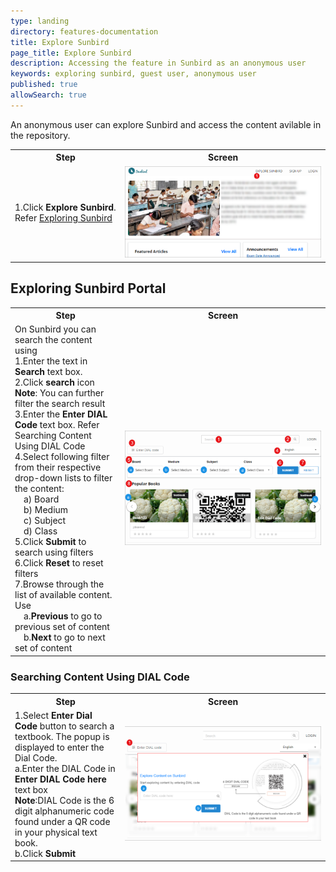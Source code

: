 ```yaml
---
type: landing
directory: features-documentation
title: Explore Sunbird
page_title: Explore Sunbird
description: Accessing the feature in Sunbird as an anonymous user 
keywords: exploring sunbird, guest user, anonymous user
published: true
allowSearch: true
---
```

An anonymous user can explore Sunbird and access the content avilable in the repository. 

<table>
	<tr>
		<th style="width:35%;">Step</th>
		<th style="width:65%;">Screen</th>
	</tr>
	<tr>
		<td>1.Click <b>Explore Sunbird</b>. Refer <a href="pages/features-documentation/explore_sunbird#exploring-sunbird-portal">Exploring Sunbird</a> 
    </td>
	  <td><img src="pages/features-documentation/images/explore_sunbird/explore_sunbird.png"></td>
	</tr>
</table>
	
## Exploring Sunbird Portal

<table>
  <tr>
    <th style="width:35%;"><b>Step</b></th>
    <th style="width:65%;"><b>Screen</b></th>
  </tr>
  <tr>
   <td>On Sunbird you can search the content using
   <br>1.Enter the text in <b>Search</b> text box. 
   <br>2.Click <b>search</b> icon 
   <br><b>Note</b>: You can further filter the search result
   <br>3.Enter the <b>Enter DIAL Code</b> text box. Refer Searching Content Using DIAL Code
   <br>4.Select following filter from their respective drop-down lists to filter the content: 
     <br>&emsp;a) Board 
     <br>&emsp;b) Medium  
     <br>&emsp;c) Subject 
     <br>&emsp;d) Class 
   <br>5.Click <b>Submit</b> to search using filters
   <br>6.Click <b>Reset</b> to reset filters 
   <br>7.Browse through the list of available content. Use 
   <br>&emsp;a.<b>Previous</b> to go to previous set of content 
   <br>&emsp;b.<b>Next</b> to go to next set of content 
   </td>
   <td><img src="pages/features-documentation/images/explore_sunbird/exploring_sunbird.png">
   </td>
	</tr>
</table>

### Searching Content Using DIAL Code

<table>
  <tr>
    <th style="width:35%;"><b>Step</b></th>
    <th style="width:65%;"><b>Screen</b></th>
  </tr>
  <tr>
  <td>1.Select <b>Enter Dial Code</b> button to search a textbook. The popup is displayed to enter the Dial Code.
    <br>a.Enter the DIAL Code in <b>Enter DIAL Code here</b> text box
    <br><b>Note</b>:DIAL Code is the 6 digit alphanumeric code found under a QR code in your physical text book. 
    <br>b.Click <b>Submit</b>
  </td>
  <td><img src="pages/features-documentation/images/explore_sunbird/exploring_sunbird_dial.png"></td>
	</tr>
</table>
   